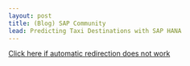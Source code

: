 ```yaml
---
layout: post
title: (Blog) SAP Community
lead: Predicting Taxi Destinations with SAP HANA
---
```


<a href = 'https://community.sap.com/t5/technology-blogs-by-sap/predicting-taxi-destinations-with-sap-hana/ba-p/13438474'>
    Click here if automatic redirection does not work
</a>

<script type='text/javascript'>
    location.href = 'https://community.sap.com/t5/technology-blogs-by-sap/predicting-taxi-destinations-with-sap-hana/ba-p/13438474';
</script>